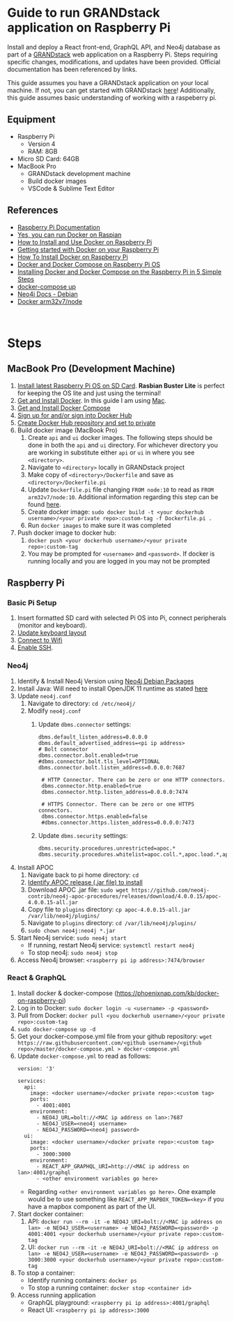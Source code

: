 # Guide to run GRANDstack application on Raspberry Pi #

Install and deploy a React front-end, GraphQL API, and Neo4j database as part of a [GRANDstack](https://grandstack.io/) web application on a Raspberry Pi. Steps requiring specific changes, modifications, and updates have been provided. Official documentation has been referenced by links.

This guide assumes you have a GRANDstack application on your local machine. If not, you can get started with GRANDstack [here](https://grandstack.io/docs/getting-started-neo4j-graphql)! Additionally, this guide assumes basic understanding of working with a raspeberry pi.

## Equipment ##
* Raspberry Pi
  * Version 4
  * RAM: 8GB
* Micro SD Card: 64GB
* MacBook Pro
  * GRANDstack development machine
  * Build docker images
  * VSCode & Sublime Text Editor

## References ##
- [Raspberry Pi Documentation](https://www.raspberrypi.org/documentation/)
- [Yes, you can run Docker on Raspian](https://withblue.ink/2019/07/13/yes-you-can-run-docker-on-raspbian.html)
- [How to Install and Use Docker on Raspberry Pi](https://linuxize.com/post/how-to-install-and-use-docker-on-raspberry-pi/)
- [Getting started with Docker on your Raspberry Pi](https://blog.hypriot.com/getting-started-with-docker-on-your-arm-device/)
- [How To Install Docker on Raspberry Pi](https://phoenixnap.com/kb/docker-on-raspberry-pi)
- [Docker and Docker Compose on Raspberry Pi OS](https://withblue.ink/2020/06/24/docker-and-docker-compose-on-raspberry-pi-os.html)
- [Installing Docker and Docker Compose on the Raspberry Pi in 5 Simple Steps](https://dev.to/rohansawant/installing-docker-and-docker-compose-on-the-raspberry-pi-in-5-simple-steps-3mgl)
- [docker-compose up](https://docs.docker.com/compose/reference/up/#:~:text=The%20docker%2Dcompose%20up%20command,background%20and%20leaves%20them%20running.)
- [Neo4j Docs - Debian](https://neo4j.com/docs/operations-manual/current/installation/linux/debian/?_ga=2.196841515.687545963.1608309763-1865895428.1586215484)
- [Docker arm32v7/node](https://hub.docker.com/r/arm32v7/node/)




&nbsp; <!-- extra line break -->

# Steps #
## MacBook Pro (Development Machine) ##
1. [Install latest Raspberry Pi OS on SD Card](https://www.raspberrypi.org/documentation/installation/installing-images/). **Rasbian Buster Lite** is perfect for keeping the OS lite and just using the terminal!
1. [Get and Install Docker](https://docs.docker.com/get-docker/). In this guide I am using [Mac](https://docs.docker.com/docker-for-mac/install/).
1. [Get and Install Docker Compose](https://docs.docker.com/compose/install/)
1. [Sign up for and/or sign into Docker Hub](https://hub.docker.com/)
1. [Create Docker Hub repository and set to private](https://docs.docker.com/docker-hub/repos/)
1. Build docker image (MacBook Pro)
    1. Create `api` and `ui` docker images. The following steps should be done in both the `api` and `ui` directory. For whichever directory you are working in substitute either `api` or `ui` in where you see `<directory>`.
    1. Navigate to `<directory>` locally in GRANDstack project
    1. Make copy of `<directory>/Dockerfile` and save as `<directory>/Dockerfile.pi`
    1. Update `Dockerfile.pi` file changing `FROM node:10` to read as `FROM arm32v7/node:10`. Additional information regarding this step can be found [here](https://hub.docker.com/r/arm32v7/node/).
    1. Create docker image: `sudo docker build -t <your dockerhub username>/<your private repo>:custom-tag -f Dockerfile.pi .`
    1. Run `docker images` to make sure it was completed
1. Push docker image to docker hub: 
    1. `docker push <your dockerhub username>/<your private repo>:custom-tag`
    1. You may be prompted for `<username>` and `<password>`. If docker is running locally and you are logged in you may not be prompted

## Raspberry Pi ##

### Basic Pi Setup ###
1. Insert formatted SD card with selected Pi OS into Pi, connect peripherals (monitor and keyboard).
1. [Update keyboard layout](https://scribles.net/changing-keyboard-layout-on-raspberry-pi/)
1. [Connect to Wifi](https://www.raspberrypi.org/documentation/configuration/wireless/wireless-cli.md)
1. [Enable SSH](https://www.raspberrypi.org/documentation/remote-access/ssh/).
<!-- 
1. **Create SSH key for SSH'ing**
	1. **[Come back to later](https://www.raspberrypi.org/documentation/configuration/security.md)**
1. SSH Hardening (securing SSH)
	1. **come back to later**
-->

### Neo4j ###
1. Identify & Install Neo4j Version using [Neo4j Debian Packages](https://debian.neo4j.com/)
1. Install Java: Will need to install OpenJDK 11 runtime as stated [here](https://neo4j.com/docs/operations-manual/current/installation/linux/debian/?_ga=2.196841515.687545963.1608309763-1865895428.1586215484)
1. Update `neo4j.conf`
    1. Navigate to directory: `cd /etc/neo4j/`
    1. Modify `neo4j.conf`
        1. Update `dbms.connector` settings:

            ```
            dbms.default_listen_address=0.0.0.0
            dbms.default_advertised_address=<pi ip address>
            # Bolt connector
            dbms.connector.bolt.enabled=true
            #dbms.connector.bolt.tls_level=OPTIONAL
            dbms.connector.bolt.listen_address=0.0.0.0:7687
                
             # HTTP Connector. There can be zero or one HTTP connectors.
             dbms.connector.http.enabled=true
             dbms.connector.http.listen_address=0.0.0.0:7474
                
             # HTTPS Connector. There can be zero or one HTTPS connectors.
             dbms.connector.https.enabled=false
             #dbms.connector.https.listen_address=0.0.0.0:7473
            ```
        1. Update `dbms.security` settings:
            ```
            dbms.security.procedures.unrestricted=apoc.*
            dbms.security.procedures.whitelist=apoc.coll.*,apoc.load.*,apoc.*
            ```
            <!-- TODO: Address 0.0.0.0 for sensitive data -->  
1. Install APOC
    1. Navigate back to pi home directory: `cd`
    1. [Identify APOC release (.jar file) to install](https://github.com/neo4j-contrib/neo4j-apoc-procedures/releases/)
    1. Download APOC .jar file: `sudo wget https://github.com/neo4j-contrib/neo4j-apoc-procedures/releases/download/4.0.0.15/apoc-4.0.0.15-all.jar`
    1. Copy file to `plugins` directory: `cp apoc-4.0.0.15-all.jar /var/lib/neo4j/plugins/`
    1. Navigate to `plugins` directory: `cd /var/lib/neo4j/plugins/`
    1. `sudo chown neo4j:neo4j *.jar`
1. Start Neo4j service: `sudo neo4j start`
    * If running, restart Neo4j service: `systemctl restart neo4j`
    * To stop neo4j: `sudo neo4j stop`
1. Access Neo4j browser: `<raspberry pi ip address>:7474/browser`
<!-- TODO
1.Add step to connect external SSD
https://www.raspberrypi.org/documentation/configuration/external-storage.md
-->

### React & GraphQL ###
1. Install docker & docker-compose <!-- TODO: expand this -->(https://phoenixnap.com/kb/docker-on-raspberry-pi)
1. Log in to Docker: `sudo docker login -u <username> -p <password>`
1. Pull from Docker: `docker pull <you dockerhub username>/<your private repo>:custom-tag`
1. `sudo docker-compose up -d`	<!-- Is this needed? -->
1. Get your docker-compose.yml file from your github repository: `wget https://raw.githubusercontent.com/<github username>/<github repo>/master/docker-compose.yml > docker-compose.yml` <!-- this doesn;t seem to be working right. did next steps manually -->
1. Update `docker-compose.yml` to read as follows:
    ```
    version: '3'
    
    services: 
      api:
        image: <docker username>/<docker private repo>:<custom tag>
        ports:
          - 4001:4001
        environment:
          - NEO4J_URL=bolt://<MAC ip address on lan>:7687
          - NEO4J_USER=<neo4j username>
          - NEO4J_PASSWORD=<neo4j password>
      ui:
        image: <docker username>/<docker private repo>:<custom tag>
        ports:
          - 3000:3000
        environment:
          - REACT_APP_GRAPHQL_URI=http://<MAC ip address on lan>:4001/graphql
          - <other environment variables go here>
    ```
    * Regarding `<other environment variables go here>`. One example would be to use something like `REACT_APP_MAPBOX_TOKEN=<key>` if you have a mapbox component as part of the UI.
1. Start docker container: 
    1. API: `docker run --rm -it -e NEO4J_URI=bolt://<MAC ip address on lan> -e NEO4J_USER=<username> -e NEO4J_PASSWORD=<password> -p 4001:4001 <your dockerhub username>/<your private repo>:custom-tag`
    1. UI: `docker run --rm -it -e NEO4J_URI=bolt://<MAC ip address on lan> -e NEO4J_USER=<username> -e NEO4J_PASSWORD=<password> -p 3000:3000 <your dockerhub username>/<your private repo>:custom-tag`
1. To stop a container: 
    * Identify running  containers: `docker ps`
    * To stop a running container: `docker stop <container id>`
1. Access running application
    * GraphQL playground: `<raspberry pi ip address>:4001/graphql`
    * React UI: `<raspberry pi ip address>:3000`